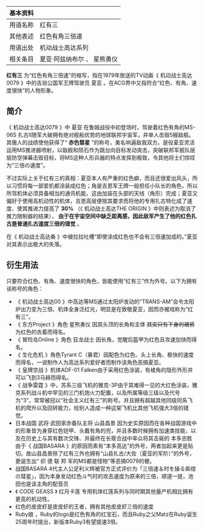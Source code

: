 |  **基本资料**  ||
|---|---|
|用语名称  |  红有三   |
|其他表述  |  红色有角三倍速   |
|用语出处  |  机动战士高达系列   |
|相关条目  |  夏亚·阿兹纳布尔  、  星熊勇仪   |
  
**红有三** 为“红色有角三倍速”的缩写，指在1979年放送的TV动画《  机动战士高达0079  》中的吉翁公国军王牌驾驶员  夏亚
。在ACG界中又指符合“红色、有角、速度很快”的人物形象。

##  简介

《  机动战士高达0079  》中  夏亚  在鲁姆战役中初登场时，驾驶着红色有角的MS-06S
扎古Ⅱ随军大破拥有绝对舰船优势的地球联邦宇宙军，并单人击毁5艘敌舰。其傲人的战绩使他获得了“ **赤色彗星**
”的称号，勇名响遍敌我双方。是役夏亚灵活运用MS推进器喷射，以敌舰和陨石作为跳台向目标发动突击，突破联邦军舰队层层防空弹幕击毁目标，将MS这种人形兵器的特点发挥到极致，令其他将士们惊叹为“三倍の速度”。

不过实际上关于红有三的真相：夏亚本人有严重的红色癖，而且还很爱出风头，所以习惯将每一部爱机都涂装成红色；角是吉恩军王牌一般担任小队长的角色，所以所驾机体必须具备相当的通讯机能，这由加装在头部的天线（角形）完成；夏亚又偏好于使用高机动性的机体，吉恩高层便按其要求而将他的专用扎古特化成了速度、使其推进力提高了
**30%** （《  机动战士高达THE ORIGIN  》中则表述为取消了推力限制器的结果），
**由于在宇宙空间中缺乏距离感，因此敌军产生了他的红色扎古是普通扎古速度三倍的错觉** 。

在《  机动战士高达桑  》中被拉拉吐槽“即使涂成红色也不会有三倍速加成的。”夏亚对其表示出极大的失落。

##  衍生用法

只要符合红色、有角、速度很快的角色，皆能使用“红有三”作为外号。以下为拥有该称号的角色：

  * 《  机动战士高达00  》中高达等MS通过太阳炉发动的“TRANS-AM”会令太阳炉出力变为三倍、机体全身泛红光，明显是在致敬夏亚，因而亦被戏称为“红有三”。 
  * 《  东方Project  》角色  星熊勇仪  因其头顶的长角和主体 ~~其实只有下身的裙裤~~ 为红色的衣着而得名。 
  * 《  冒险岛Online  》角色  狂龙战士  因长角，觉醒后盔甲为红色且攻速加快而得名。 
  * 《  生化危机  》角色Tyrant C（暴君）因配色为红色、头上长角、极快的速度而得名，一说制作人为高达系列爱好者而制作该角色恶搞夏亚。 
  * 《  皇牌空战  》机体ADF-01 Falken由于采用红色涂装，有棱角的隐形外形并可以飞到3马赫而得名。 
  * 《  战争雷霆  》中，苏系三级飞机的雅克-3P由于其难得一见的大红色涂装，雅克系列战斗机中罕见的三门机炮火力配置，以及所属等级三级以及代号为“3”，常常被冠以“社会主义红有三”的称号。并且拥有超越其他同级同系飞机的爬升以及回转能力，给别人造成一种这架飞机比其他飞机强大3倍的错觉。 
  * 日本战国  武将·武田家赤备队主将  山县昌景  因为史实原因而在各种战国游戏中的形象皆为身穿红色铠甲、头戴有角的兜，并且多数时候拥有加速类技能，以及在历史上与其有数次交锋、并最终在长筱合战中率众将其击毙的  本多忠胜  由于《  战国BASARA  》的原因而素有“本多高达”的外号，两者加起来更是贴切。故山县昌景除了红有三外也拥有“山县扎古/大佐（夏亚的军阶）”的外号，更诞生出“  织  德  联  邦  军的MS都是怪物”等恶搞0079的梗。 
  * 战国BASARA  4代主人公足利义辉被官方正式评价为「三倍速＆时を操る紫绀の彗星」，因为本身发动红色斗气时的攻击速度为原来的三倍，顺道一提，池田也是该主角的配音员 
  * 《  CODE GEASS  》  红月卡莲  专用机体红莲系列与同时期其他量产机相比拥有更高的机动性。 
  * 红色的皮皮虾是皮皮虾的王者，拥有其他皮皮虾三倍的速度 
  * Ruby娘  ，Ruby的logo是红色有角的红宝石，而且Ruby之父Matz在Ruby诞生25周年时提出，新版本Ruby3有望提速3倍。 

